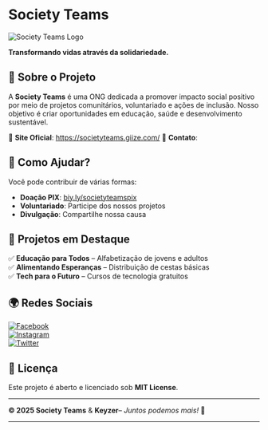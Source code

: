 # **Society Teams**  

![Society Teams Logo](https://via.placeholder.com/150x50/9a4eae/FFFFFF?text=Society+Teams)  

**Transformando vidas através da solidariedade.**  

## 📌 **Sobre o Projeto**  
A **Society Teams** é uma ONG dedicada a promover impacto social positivo por meio de projetos comunitários, voluntariado e ações de inclusão. Nosso objetivo é criar oportunidades em educação, saúde e desenvolvimento sustentável.  

🔗 **Site Oficial**:  https://societyteams.giize.com/
📧 **Contato**:   

## 💜 **Como Ajudar?**  
Você pode contribuir de várias formas:  
- **Doação PIX**: [biy.ly/societyteamspix](https://biy.ly/societyteamspix)  
- **Voluntariado**: Participe dos nossos projetos  
- **Divulgação**: Compartilhe nossa causa  

## 🚀 **Projetos em Destaque**  
✅ **Educação para Todos** – Alfabetização de jovens e adultos  
✅ **Alimentando Esperanças** – Distribuição de cestas básicas  
✅ **Tech para o Futuro** – Cursos de tecnologia gratuitos  

## 🌍 **Redes Sociais**  
[![Facebook](https://img.shields.io/badge/Facebook-1877F2?style=for-the-badge&logo=facebook&logoColor=white)](https://facebook.com/societyteams)  
[![Instagram](https://img.shields.io/badge/Instagram-E4405F?style=for-the-badge&logo=instagram&logoColor=white)](https://instagram.com/societyteams)  
[![Twitter](https://img.shields.io/badge/Twitter-1DA1F2?style=for-the-badge&logo=twitter&logoColor=white)](https://twitter.com/societyteams)  

## 📜 **Licença**  
Este projeto é aberto e licenciado sob **MIT License**.  

---  
**© 2025 Society Teams** & **Keyzer**– *Juntos podemos mais!* 💜  

---  
